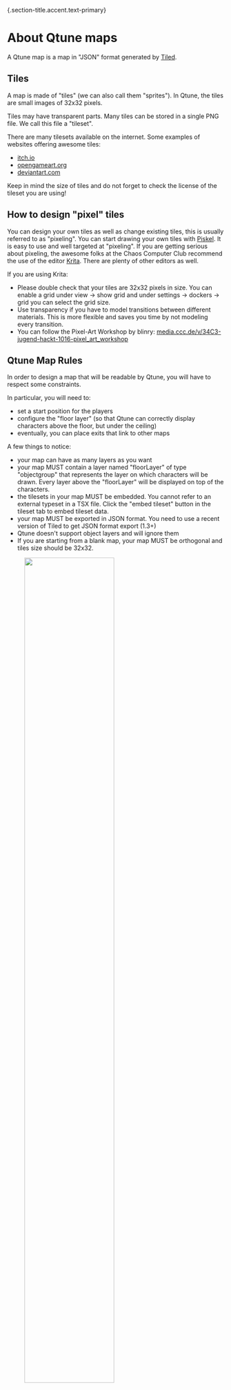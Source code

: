 {.section-title.accent.text-primary}
# About Qtune maps

A Qtune map is a map in "JSON" format generated by [Tiled](https://www.mapeditor.org/).

## Tiles

A map is made of "tiles" (we can also call them "sprites"). In Qtune, the tiles are small images of 32x32 pixels.

Tiles may have transparent parts. Many tiles can be stored in a single PNG file. We call this file a "tileset".

There are many tilesets available on the internet. Some examples of websites offering awesome tiles:

*   [itch.io](https://itch.io/)
*   [opengameart.org](https://opengameart.org/)
*   [deviantart.com](https://www.deviantart.com/)

Keep in mind the size of tiles and do not forget to check the license of the tileset you are using!


## How to design "pixel" tiles

You can design your own tiles as well as change existing tiles, this is usually referred to as "pixeling". You can start drawing your own tiles with [Piskel](https://www.piskelapp.com/). It is easy to use and well targeted at "pixeling". If you are getting serious about pixeling, the awesome folks at the Chaos Computer Club recommend the use of the editor [Krita](https://krita.org/). There are plenty of other editors as well.

If you are using Krita:

*   Please double check that your tiles are 32x32 pixels in size. You can enable a grid under view -> show grid and under settings -> dockers -> grid you can select the grid size.
*   Use transparency if you have to model transitions between different materials. This is more flexible and saves you time by not modeling every transition.
*   You can follow the Pixel-Art Workshop by blinry: [media.ccc.de/v/34C3-jugend-hackt-1016-pixel_art_workshop](https://media.ccc.de/v/34C3-jugend-hackt-1016-pixel_art_workshop)

## Qtune Map Rules

In order to design a map that will be readable by Qtune, you will have to respect some constraints.

In particular, you will need to:

*   set a start position for the players
*   configure the "floor layer" (so that Qtune can correctly display characters above the floor, but under the ceiling)
*   eventually, you can place exits that link to other maps

A few things to notice:

*   your map can have as many layers as you want
*   your map MUST contain a layer named "floorLayer" of type "objectgroup" that represents the layer on which characters will be drawn. Every layer above the "floorLayer" will be displayed on top of the characters.
*   the tilesets in your map MUST be embedded. You cannot refer to an external typeset in a TSX file. Click the "embed tileset" button in the tileset tab to embed tileset data.
*   your map MUST be exported in JSON format. You need to use a recent version of Tiled to get JSON format export (1.3+)
*   Qtune doesn't support object layers and will ignore them
*   If you are starting from a blank map, your map MUST be orthogonal and tiles size should be 32x32.

<div>
    <figure class="figure">
        <img src="images/tiled_screenshot_1.png" class="figure-img img-fluid rounded" alt="" style="width: 70%" />
        <figcaption class="figure-caption">"floorLayer" is compulsory</figcaption>
    </figure>
</div>

## Building walls and "collidable" areas

[Building your map - Collides](https://www.youtube.com/watch?v=qTK50ymhMIE)

By default, the characters can traverse any tiles. If you want to prevent your character from going through a tile (like a wall or a desktop), you must make this tile "collidable". You can do this by settings the `collides` property on a given tile.

To make a tile "collidable", you should:

1.  select the relevant tileset and switch to "edit" mode:
    
    ![](images/collides-1.png){.document-img}
    
2.  right click on a tile of the tileset to select it:

    ![](images/collides-2.png){.document-img}
    
3.  on the left pane in the custom properties section, right click and select "Add properties":

    ![](images/collides-3.png){.document-img}

    Please add a `collides` property. The type of the property must be **bool**.

4.  finally, check the checkbox for the `collides` property:

    ![](images/collides-4.png){.document-img}

Repeat for every tile that should be "collidable".

## Adding behaviour with properties

In the next sections, you will see how you can add behaviour on your map by adding "properties".
You can add properties for a variety of features: putting exits, opening websites, meeting rooms, silent zones, etc...

You can add properties either on individual tiles of a tileset, on Tiled object OR on a complete layer.

If you put a property on a object or layer, it will be triggered if your Woka walks on object area / any tile of the layer.

The exception is the "collides" property that can only be set on tiles, but not on an object or on complete layer.

## Insert helpful information in your map

By setting properties on the map itself, you can help visitors know more about the creators of the map.

The following *map* properties are supported:
* `mapName` (string): The name of your map
* `mapLink` (string): A link to your map, for example a repository
* `mapDescription` (string): A short description of your map
* `mapCopyright` (string): Copyright notice

Each *tileset* can also have a property called `tilesetCopyright` (string). 
If you are using audio files in your map, you can declare a layer property `audioCopyright` (string).

Resulting in a "credit" page in the menu looking like this:

![](images/mapProperties.png){.document-img}
